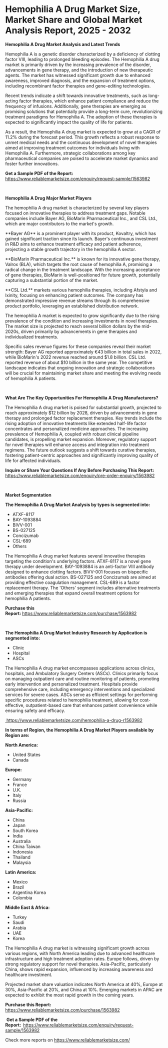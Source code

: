 <p><h1>Hemophilia A Drug Market Size, Market Share and Global Market Analysis Report, 2025 - 2032</h1></p><p><strong>Hemophilia A Drug Market Analysis and Latest Trends</strong></p>
<p><p>Hemophilia A is a genetic disorder characterized by a deficiency of clotting factor VIII, leading to prolonged bleeding episodes. The Hemophilia A drug market is primarily driven by the increasing prevalence of the disorder, advancements in gene therapy, and the introduction of new therapeutic agents. The market has witnessed significant growth due to enhanced awareness, improved diagnosis, and the expansion of treatment options, including recombinant factor therapies and gene-editing technologies.</p><p>Recent trends indicate a shift towards innovative treatments, such as long-acting factor therapies, which enhance patient compliance and reduce the frequency of infusions. Additionally, gene therapies are emerging as promising solutions that potentially provide a long-term cure, revolutionizing treatment paradigms for Hemophilia A. The adoption of these therapies is expected to significantly impact the quality of life for patients.</p><p>As a result, the Hemophilia A drug market is expected to grow at a CAGR of 11.2% during the forecast period. This growth reflects a robust response to unmet medical needs and the continuous development of novel therapies aimed at improving treatment outcomes for individuals living with Hemophilia A. Furthermore, strategic collaborations among key pharmaceutical companies are poised to accelerate market dynamics and foster further innovations.</p></p>
<p><strong>Get a Sample PDF of the Report:&nbsp;</strong> <a href="https://www.reliablemarketsize.com/enquiry/request-sample/1563982?utm_campaign=2459&utm_medium=2&utm_source=Github&utm_content=ia&utm_term=09032025&utm_id=hemophilia-a-drug">https://www.reliablemarketsize.com/enquiry/request-sample/1563982</a></p>
<p>&nbsp;</p>
<p><strong>Hemophilia A Drug Major Market Players</strong></p>
<p><p>The hemophilia A drug market is characterized by several key players focused on innovative therapies to address treatment gaps. Notable companies include Bayer AG, BioMarin Pharmaceutical Inc., and CSL Ltd., which are major contributors to the market's growth.</p><p>**Bayer AG** is a prominent player with its product, Kovaltry, which has gained significant traction since its launch. Bayer's continuous investment in R&D aims to enhance treatment efficacy and patient adherence, projecting a stable growth trajectory in the hemophilia A sector.</p><p>**BioMarin Pharmaceutical Inc.** is known for its innovative gene therapy, Valrox (BLA), which targets the root cause of hemophilia A, promising a radical change in the treatment landscape. With the increasing acceptance of gene therapies, BioMarin is well-positioned for future growth, potentially capturing a substantial portion of the market.</p><p>**CSL Ltd.** markets various hemophilia therapies, including Afstyla and Ixinity, focusing on enhancing patient outcomes. The company has demonstrated impressive revenue streams through its comprehensive product portfolio, leveraging an established distribution network.</p><p>The hemophilia A market is expected to grow significantly due to the rising prevalence of the condition and increasing investments in novel therapies. The market size is projected to reach several billion dollars by the mid-2020s, driven primarily by advancements in gene therapies and individualized treatments.</p><p>Specific sales revenue figures for these companies reveal their market strength: Bayer AG reported approximately €43 billion in total sales in 2022, while BioMarin's 2022 revenue reached around $1.8 billion. CSL Ltd. reported revenue of about $10 billion in the same year. The competitive landscape indicates that ongoing innovation and strategic collaborations will be crucial for maintaining market share and meeting the evolving needs of hemophilia A patients.</p></p>
<p>&nbsp;</p>
<p><strong>What Are The Key Opportunities For Hemophilia A Drug Manufacturers?</strong></p>
<p><p>The Hemophilia A drug market is poised for substantial growth, projected to reach approximately $12 billion by 2028, driven by advancements in gene therapy and prolonged factor replacement therapies. Key trends include the rising adoption of innovative treatments like extended half-life factor concentrates and personalized medicine approaches. The increasing prevalence of Hemophilia A, coupled with robust clinical pipeline candidates, is propelling market expansion. Moreover, regulatory support for novel therapies will enhance access and integration into treatment regimens. The future outlook suggests a shift towards curative therapies, fostering patient-centric approaches and significantly improving quality of life for affected individuals.</p></p>
<p><strong>Inquire or Share Your Questions If Any Before Purchasing This Report:</strong> <a href="https://www.reliablemarketsize.com/enquiry/pre-order-enquiry/1563982?utm_campaign=2459&utm_medium=2&utm_source=Github&utm_content=ia&utm_term=09032025&utm_id=hemophilia-a-drug">https://www.reliablemarketsize.com/enquiry/pre-order-enquiry/1563982</a></p>
<p>&nbsp;</p>
<p><strong>Market Segmentation</strong></p>
<p><strong>The Hemophilia A Drug Market Analysis by types is segmented into:</strong></p>
<p><ul><li>ATXF-8117</li><li>BAY-1093884</li><li>BIVV-001</li><li>BS-027125</li><li>Concizumab</li><li>CSL-689</li><li>Others</li></ul></p>
<p><p>The Hemophilia A drug market features several innovative therapies targeting the condition's underlying factors. ATXF-8117 is a novel gene therapy under development. BAY-1093884 is an anti-factor VIII antibody designed to enhance clotting factors. BIVV-001 focuses on bispecific antibodies offering dual action. BS-027125 and Concizumab are aimed at providing effective coagulation management. CSL-689 is a factor replacement therapy. The 'Others' segment includes alternative treatments and emerging therapies that expand overall treatment options for hemophilia A patients.</p></p>
<p><strong>Purchase this Report:&nbsp;</strong><a href="https://www.reliablemarketsize.com/purchase/1563982?utm_campaign=2459&utm_medium=2&utm_source=Github&utm_content=ia&utm_term=09032025&utm_id=hemophilia-a-drug">https://www.reliablemarketsize.com/purchase/1563982</a></p>
<p>&nbsp;</p>
<p><strong>The Hemophilia A Drug Market Industry Research by Application is segmented into:</strong></p>
<p><ul><li>Clinic</li><li>Hospital</li><li>ASCs</li></ul></p>
<p><p>The Hemophilia A drug market encompasses applications across clinics, hospitals, and Ambulatory Surgery Centers (ASCs). Clinics primarily focus on managing outpatient care and routine monitoring of patients, promoting early intervention and personalized treatment. Hospitals provide comprehensive care, including emergency interventions and specialized services for severe cases. ASCs serve as efficient settings for performing specific procedures related to hemophilia treatment, allowing for cost-effective, outpatient-based care that enhances patient convenience while ensuring safety and efficacy.</p></p>
<p><a href="https://www.reliablemarketsize.com/hemophilia-a-drug-r1563982?utm_campaign=2459&utm_medium=2&utm_source=Github&utm_content=ia&utm_term=09032025&utm_id=hemophilia-a-drug">&nbsp;https://www.reliablemarketsize.com/hemophilia-a-drug-r1563982</a></p>
<p><strong>In terms of Region, the Hemophilia A Drug Market Players available by Region are:</strong></p>
<p>
    <p> <strong> North America: </strong>
        <ul>
            <li>United States</li>
            <li>Canada</li>
        </ul>
        </p> 
    <p> <strong> Europe: </strong>
        <ul>
            <li>Germany</li>
            <li>France</li>
            <li>U.K.</li>
            <li>Italy</li>
            <li>Russia</li>
        </ul>
        </p> 
    <p> <strong> Asia-Pacific: </strong>
        <ul>
            <li>China</li>
            <li>Japan</li>
            <li>South Korea</li>
            <li>India</li>
            <li>Australia</li>
            <li>China Taiwan</li>
            <li>Indonesia</li>
            <li>Thailand</li>
            <li>Malaysia</li>
        </ul>
        </p> 
    <p> <strong> Latin America: </strong>
        <ul>
            <li>Mexico</li>
            <li>Brazil</li>
            <li>Argentina Korea</li>
            <li>Colombia</li>
        </ul>
        </p> 
    <p> <strong> Middle East & Africa: </strong>
        <ul>
            <li>Turkey</li>
            <li>Saudi</li>
            <li>Arabia</li>
            <li>UAE</li>
            <li>Korea</li>
        </ul>
    </p>
    </p>
<p><p>The Hemophilia A drug market is witnessing significant growth across various regions, with North America leading due to advanced healthcare infrastructure and high treatment adoption rates. Europe follows, driven by strong regulatory support for novel therapies. Asia-Pacific, particularly China, shows rapid expansion, influenced by increasing awareness and healthcare investment. </p><p>Projected market share valuation indicates North America at 40%, Europe at 30%, Asia-Pacific at 20%, and China at 10%. Emerging markets in APAC are expected to exhibit the most rapid growth in the coming years.</p></p>
<p><strong>Purchase this Report: </strong><a href="https://www.reliablemarketsize.com/purchase/1563982?utm_campaign=2459&utm_medium=2&utm_source=Github&utm_content=ia&utm_term=09032025&utm_id=hemophilia-a-drug">https://www.reliablemarketsize.com/purchase/1563982</a></p>
<p>&nbsp;<strong>Get a Sample PDF of the Report:&nbsp;&nbsp;</strong><a href="https://www.reliablemarketsize.com/enquiry/request-sample/1563982?utm_campaign=2459&utm_medium=2&utm_source=Github&utm_content=ia&utm_term=09032025&utm_id=hemophilia-a-drug">https://www.reliablemarketsize.com/enquiry/request-sample/1563982</a></p>
<p><strong></strong></p>
<p>Check more reports on <a href="https://www.reliablemarketsize.com/?utm_campaign=2459&utm_medium=2&utm_source=Github&utm_content=ia&utm_term=09032025&utm_id=hemophilia-a-drug">https://www.reliablemarketsize.com/</a></p>